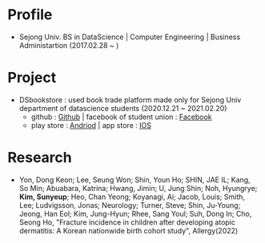 Profile
=========
* Sejong Univ. BS in DataScience | Computer Engineering | Business Administartion (2017.02.28 ~ )
   
   
Project
========    
* DSbookstore : used book trade platform made only for Sejong Univ department of datascience students (2020.12.21 ~ 2021.02.20)   
   * github : [Github](https://github.com/yeseoLee/DSbookstore)  |  facebook of student union : [Facebook](https://ar-ar.facebook.com/permalink.php?story_fbid=2915189342139858&id=1815815088743961)
   * play store : [Andriod](https://play.google.com/store/apps/details?id=com.martini.DSbookstore)  |  app store : [IOS](https://github.com/Sunyeup-Kim/Sunyeup-Kim/blob/main/img/ios%EC%84%B1%EA%B3%B5.PNG)


Research
========    
* Yon, Dong Keon; Lee, Seung Won; Shin, Youn Ho; SHIN, JAE IL; Kang, So Min; Abuabara, Katrina; Hwang, Jimin; U, Jung Shin; Noh, Hyungrye; **Kim, Sunyeup**; Heo, Chan Yeong; Koyanagi, Ai; Jacob, Louis; Smith, Lee; Ludvigsson, Jonas; Neurology; Turner, Steve; Shin, Ju-Young; Jeong, Han Eol; Kim, Jung-Hyun; Rhee, Sang Youl; Suh, Dong In; Cho, Seong Ho, "Fracture incidence in children after developing atopic dermatitis: A Korean nationwide birth cohort study", Allergy(2022)
<!--
**Sunyeup-Kim/Sunyeup-Kim** is a ✨ _special_ ✨ repository because its `README.md` (this file) appears on your GitHub profile.

Here are some ideas to get you started:

- 🔭 I’m currently working on ...
- 🌱 I’m currently learning ...
- 👯 I’m looking to collaborate on ...
- 🤔 I’m looking for help with ...
- 💬 Ask me about ...
- 📫 How to reach me: ...
- 😄 Pronouns: ...
- ⚡ Fun fact: ...
-->
